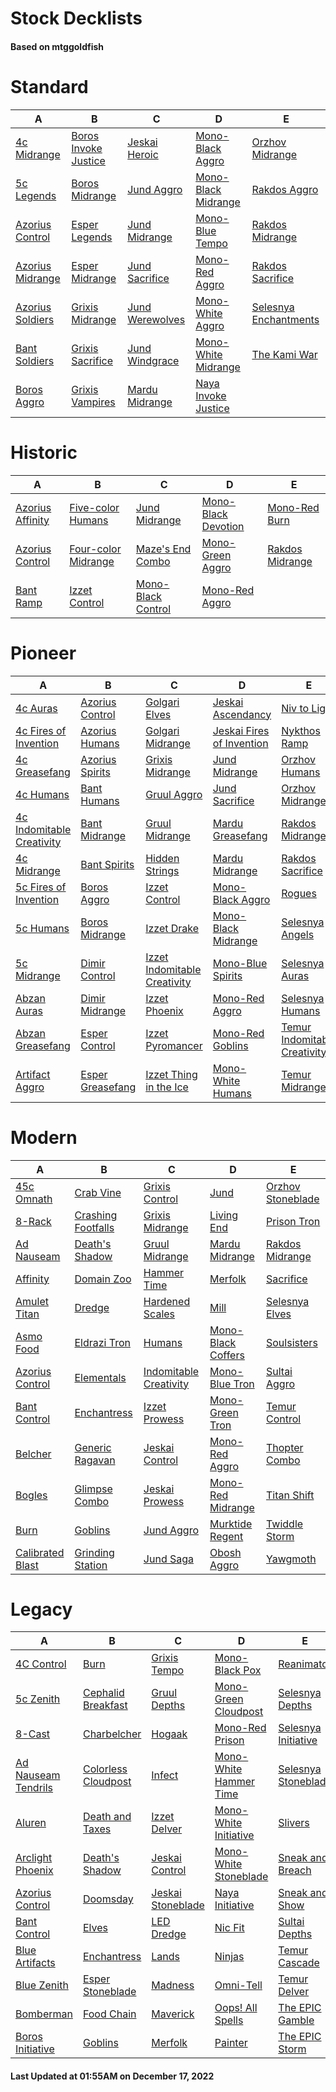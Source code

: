 # Stock Decklists
#### Based on mtggoldfish


# Standard

|                                 A                                  |                                     B                                      |                                C                                 |                                    D                                     |                                      E                                       |
|--------------------------------------------------------------------|----------------------------------------------------------------------------|------------------------------------------------------------------|--------------------------------------------------------------------------|------------------------------------------------------------------------------|
|[4c Midrange](./mtggoldfish/Standard/decks/4c_Midrange.md)          |[Boros Invoke Justice](./mtggoldfish/Standard/decks/Boros_Invoke_Justice.md)|[Jeskai Heroic](./mtggoldfish/Standard/decks/Jeskai_Heroic.md)    |[Mono-Black Aggro](./mtggoldfish/Standard/decks/Mono-Black_Aggro.md)      |[Orzhov Midrange](./mtggoldfish/Standard/decks/Orzhov_Midrange.md)            |
|[5c Legends](./mtggoldfish/Standard/decks/5c_Legends.md)            |[Boros Midrange](./mtggoldfish/Standard/decks/Boros_Midrange.md)            |[Jund Aggro](./mtggoldfish/Standard/decks/Jund_Aggro.md)          |[Mono-Black Midrange](./mtggoldfish/Standard/decks/Mono-Black_Midrange.md)|[Rakdos Aggro](./mtggoldfish/Standard/decks/Rakdos_Aggro.md)                  |
|[Azorius Control](./mtggoldfish/Standard/decks/Azorius_Control.md)  |[Esper Legends](./mtggoldfish/Standard/decks/Esper_Legends.md)              |[Jund Midrange](./mtggoldfish/Standard/decks/Jund_Midrange.md)    |[Mono-Blue Tempo](./mtggoldfish/Standard/decks/Mono-Blue_Tempo.md)        |[Rakdos Midrange](./mtggoldfish/Standard/decks/Rakdos_Midrange.md)            |
|[Azorius Midrange](./mtggoldfish/Standard/decks/Azorius_Midrange.md)|[Esper Midrange](./mtggoldfish/Standard/decks/Esper_Midrange.md)            |[Jund Sacrifice](./mtggoldfish/Standard/decks/Jund_Sacrifice.md)  |[Mono-Red Aggro](./mtggoldfish/Standard/decks/Mono-Red_Aggro.md)          |[Rakdos Sacrifice](./mtggoldfish/Standard/decks/Rakdos_Sacrifice.md)          |
|[Azorius Soldiers](./mtggoldfish/Standard/decks/Azorius_Soldiers.md)|[Grixis Midrange](./mtggoldfish/Standard/decks/Grixis_Midrange.md)          |[Jund Werewolves](./mtggoldfish/Standard/decks/Jund_Werewolves.md)|[Mono-White Aggro](./mtggoldfish/Standard/decks/Mono-White_Aggro.md)      |[Selesnya Enchantments](./mtggoldfish/Standard/decks/Selesnya_Enchantments.md)|
|[Bant Soldiers](./mtggoldfish/Standard/decks/Bant_Soldiers.md)      |[Grixis Sacrifice](./mtggoldfish/Standard/decks/Grixis_Sacrifice.md)        |[Jund Windgrace](./mtggoldfish/Standard/decks/Jund_Windgrace.md)  |[Mono-White Midrange](./mtggoldfish/Standard/decks/Mono-White_Midrange.md)|[The Kami War](./mtggoldfish/Standard/decks/The_Kami_War.md)                  |
|[Boros Aggro](./mtggoldfish/Standard/decks/Boros_Aggro.md)          |[Grixis Vampires](./mtggoldfish/Standard/decks/Grixis_Vampires.md)          |[Mardu Midrange](./mtggoldfish/Standard/decks/Mardu_Midrange.md)  |[Naya Invoke Justice](./mtggoldfish/Standard/decks/Naya_Invoke_Justice.md)|                                                                              |


# Historic

|                                 A                                  |                                    B                                     |                                   C                                    |                                    D                                     |                                E                                 |
|--------------------------------------------------------------------|--------------------------------------------------------------------------|------------------------------------------------------------------------|--------------------------------------------------------------------------|------------------------------------------------------------------|
|[Azorius Affinity](./mtggoldfish/Historic/decks/Azorius_Affinity.md)|[Five-color Humans](./mtggoldfish/Historic/decks/Five-color_Humans.md)    |[Jund Midrange](./mtggoldfish/Historic/decks/Jund_Midrange.md)          |[Mono-Black Devotion](./mtggoldfish/Historic/decks/Mono-Black_Devotion.md)|[Mono-Red Burn](./mtggoldfish/Historic/decks/Mono-Red_Burn.md)    |
|[Azorius Control](./mtggoldfish/Historic/decks/Azorius_Control.md)  |[Four-color Midrange](./mtggoldfish/Historic/decks/Four-color_Midrange.md)|[Maze's End Combo](./mtggoldfish/Historic/decks/Maze's_End_Combo.md)    |[Mono-Green Aggro](./mtggoldfish/Historic/decks/Mono-Green_Aggro.md)      |[Rakdos Midrange](./mtggoldfish/Historic/decks/Rakdos_Midrange.md)|
|[Bant Ramp](./mtggoldfish/Historic/decks/Bant_Ramp.md)              |[Izzet Control](./mtggoldfish/Historic/decks/Izzet_Control.md)            |[Mono-Black Control](./mtggoldfish/Historic/decks/Mono-Black_Control.md)|[Mono-Red Aggro](./mtggoldfish/Historic/decks/Mono-Red_Aggro.md)          |                                                                  |


# Pioneer

|                                          A                                          |                                 B                                 |                                             C                                             |                                          D                                          |                                             E                                             |
|-------------------------------------------------------------------------------------|-------------------------------------------------------------------|-------------------------------------------------------------------------------------------|-------------------------------------------------------------------------------------|-------------------------------------------------------------------------------------------|
|[4c Auras](./mtggoldfish/Pioneer/decks/4c_Auras.md)                                  |[Azorius Control](./mtggoldfish/Pioneer/decks/Azorius_Control.md)  |[Golgari Elves](./mtggoldfish/Pioneer/decks/Golgari_Elves.md)                              |[Jeskai Ascendancy](./mtggoldfish/Pioneer/decks/Jeskai_Ascendancy.md)                |[Niv to Light](./mtggoldfish/Pioneer/decks/Niv_to_Light.md)                                |
|[4c Fires of Invention](./mtggoldfish/Pioneer/decks/4c_Fires_of_Invention.md)        |[Azorius Humans](./mtggoldfish/Pioneer/decks/Azorius_Humans.md)    |[Golgari Midrange](./mtggoldfish/Pioneer/decks/Golgari_Midrange.md)                        |[Jeskai Fires of Invention](./mtggoldfish/Pioneer/decks/Jeskai_Fires_of_Invention.md)|[Nykthos Ramp](./mtggoldfish/Pioneer/decks/Nykthos_Ramp.md)                                |
|[4c Greasefang](./mtggoldfish/Pioneer/decks/4c_Greasefang.md)                        |[Azorius Spirits](./mtggoldfish/Pioneer/decks/Azorius_Spirits.md)  |[Grixis Midrange](./mtggoldfish/Pioneer/decks/Grixis_Midrange.md)                          |[Jund Midrange](./mtggoldfish/Pioneer/decks/Jund_Midrange.md)                        |[Orzhov Humans](./mtggoldfish/Pioneer/decks/Orzhov_Humans.md)                              |
|[4c Humans](./mtggoldfish/Pioneer/decks/4c_Humans.md)                                |[Bant Humans](./mtggoldfish/Pioneer/decks/Bant_Humans.md)          |[Gruul Aggro](./mtggoldfish/Pioneer/decks/Gruul_Aggro.md)                                  |[Jund Sacrifice](./mtggoldfish/Pioneer/decks/Jund_Sacrifice.md)                      |[Orzhov Midrange](./mtggoldfish/Pioneer/decks/Orzhov_Midrange.md)                          |
|[4c Indomitable Creativity](./mtggoldfish/Pioneer/decks/4c_Indomitable_Creativity.md)|[Bant Midrange](./mtggoldfish/Pioneer/decks/Bant_Midrange.md)      |[Gruul Midrange](./mtggoldfish/Pioneer/decks/Gruul_Midrange.md)                            |[Mardu Greasefang](./mtggoldfish/Pioneer/decks/Mardu_Greasefang.md)                  |[Rakdos Midrange](./mtggoldfish/Pioneer/decks/Rakdos_Midrange.md)                          |
|[4c Midrange](./mtggoldfish/Pioneer/decks/4c_Midrange.md)                            |[Bant Spirits](./mtggoldfish/Pioneer/decks/Bant_Spirits.md)        |[Hidden Strings](./mtggoldfish/Pioneer/decks/Hidden_Strings.md)                            |[Mardu Midrange](./mtggoldfish/Pioneer/decks/Mardu_Midrange.md)                      |[Rakdos Sacrifice](./mtggoldfish/Pioneer/decks/Rakdos_Sacrifice.md)                        |
|[5c Fires of Invention](./mtggoldfish/Pioneer/decks/5c_Fires_of_Invention.md)        |[Boros Aggro](./mtggoldfish/Pioneer/decks/Boros_Aggro.md)          |[Izzet Control](./mtggoldfish/Pioneer/decks/Izzet_Control.md)                              |[Mono-Black Aggro](./mtggoldfish/Pioneer/decks/Mono-Black_Aggro.md)                  |[Rogues](./mtggoldfish/Pioneer/decks/Rogues.md)                                            |
|[5c Humans](./mtggoldfish/Pioneer/decks/5c_Humans.md)                                |[Boros Midrange](./mtggoldfish/Pioneer/decks/Boros_Midrange.md)    |[Izzet Drake](./mtggoldfish/Pioneer/decks/Izzet_Drake.md)                                  |[Mono-Black Midrange](./mtggoldfish/Pioneer/decks/Mono-Black_Midrange.md)            |[Selesnya Angels](./mtggoldfish/Pioneer/decks/Selesnya_Angels.md)                          |
|[5c Midrange](./mtggoldfish/Pioneer/decks/5c_Midrange.md)                            |[Dimir Control](./mtggoldfish/Pioneer/decks/Dimir_Control.md)      |[Izzet Indomitable Creativity](./mtggoldfish/Pioneer/decks/Izzet_Indomitable_Creativity.md)|[Mono-Blue Spirits](./mtggoldfish/Pioneer/decks/Mono-Blue_Spirits.md)                |[Selesnya Auras](./mtggoldfish/Pioneer/decks/Selesnya_Auras.md)                            |
|[Abzan Auras](./mtggoldfish/Pioneer/decks/Abzan_Auras.md)                            |[Dimir Midrange](./mtggoldfish/Pioneer/decks/Dimir_Midrange.md)    |[Izzet Phoenix](./mtggoldfish/Pioneer/decks/Izzet_Phoenix.md)                              |[Mono-Red Aggro](./mtggoldfish/Pioneer/decks/Mono-Red_Aggro.md)                      |[Selesnya Humans](./mtggoldfish/Pioneer/decks/Selesnya_Humans.md)                          |
|[Abzan Greasefang](./mtggoldfish/Pioneer/decks/Abzan_Greasefang.md)                  |[Esper Control](./mtggoldfish/Pioneer/decks/Esper_Control.md)      |[Izzet Pyromancer](./mtggoldfish/Pioneer/decks/Izzet_Pyromancer.md)                        |[Mono-Red Goblins](./mtggoldfish/Pioneer/decks/Mono-Red_Goblins.md)                  |[Temur Indomitable Creativity](./mtggoldfish/Pioneer/decks/Temur_Indomitable_Creativity.md)|
|[Artifact Aggro](./mtggoldfish/Pioneer/decks/Artifact_Aggro.md)                      |[Esper Greasefang](./mtggoldfish/Pioneer/decks/Esper_Greasefang.md)|[Izzet Thing in the Ice](./mtggoldfish/Pioneer/decks/Izzet_Thing_in_the_Ice.md)            |[Mono-White Humans](./mtggoldfish/Pioneer/decks/Mono-White_Humans.md)                |[Temur Midrange](./mtggoldfish/Pioneer/decks/Temur_Midrange.md)                            |


# Modern

|                                A                                 |                                  B                                   |                                      C                                       |                                  D                                   |                                 E                                  |
|------------------------------------------------------------------|----------------------------------------------------------------------|------------------------------------------------------------------------------|----------------------------------------------------------------------|--------------------------------------------------------------------|
|[45c Omnath](./mtggoldfish/Modern/decks/45c_Omnath.md)            |[Crab Vine](./mtggoldfish/Modern/decks/Crab_Vine.md)                  |[Grixis Control](./mtggoldfish/Modern/decks/Grixis_Control.md)                |[Jund](./mtggoldfish/Modern/decks/Jund.md)                            |[Orzhov Stoneblade](./mtggoldfish/Modern/decks/Orzhov_Stoneblade.md)|
|[8-Rack](./mtggoldfish/Modern/decks/8-Rack.md)                    |[Crashing Footfalls](./mtggoldfish/Modern/decks/Crashing_Footfalls.md)|[Grixis Midrange](./mtggoldfish/Modern/decks/Grixis_Midrange.md)              |[Living End](./mtggoldfish/Modern/decks/Living_End.md)                |[Prison Tron](./mtggoldfish/Modern/decks/Prison_Tron.md)            |
|[Ad Nauseam](./mtggoldfish/Modern/decks/Ad_Nauseam.md)            |[Death's Shadow](./mtggoldfish/Modern/decks/Death's_Shadow.md)        |[Gruul Midrange](./mtggoldfish/Modern/decks/Gruul_Midrange.md)                |[Mardu Midrange](./mtggoldfish/Modern/decks/Mardu_Midrange.md)        |[Rakdos Midrange](./mtggoldfish/Modern/decks/Rakdos_Midrange.md)    |
|[Affinity](./mtggoldfish/Modern/decks/Affinity.md)                |[Domain Zoo](./mtggoldfish/Modern/decks/Domain_Zoo.md)                |[Hammer Time](./mtggoldfish/Modern/decks/Hammer_Time.md)                      |[Merfolk](./mtggoldfish/Modern/decks/Merfolk.md)                      |[Sacrifice](./mtggoldfish/Modern/decks/Sacrifice.md)                |
|[Amulet Titan](./mtggoldfish/Modern/decks/Amulet_Titan.md)        |[Dredge](./mtggoldfish/Modern/decks/Dredge.md)                        |[Hardened Scales](./mtggoldfish/Modern/decks/Hardened_Scales.md)              |[Mill](./mtggoldfish/Modern/decks/Mill.md)                            |[Selesnya Elves](./mtggoldfish/Modern/decks/Selesnya_Elves.md)      |
|[Asmo Food](./mtggoldfish/Modern/decks/Asmo_Food.md)              |[Eldrazi Tron](./mtggoldfish/Modern/decks/Eldrazi_Tron.md)            |[Humans](./mtggoldfish/Modern/decks/Humans.md)                                |[Mono-Black Coffers](./mtggoldfish/Modern/decks/Mono-Black_Coffers.md)|[Soulsisters](./mtggoldfish/Modern/decks/Soulsisters.md)            |
|[Azorius Control](./mtggoldfish/Modern/decks/Azorius_Control.md)  |[Elementals](./mtggoldfish/Modern/decks/Elementals.md)                |[Indomitable Creativity](./mtggoldfish/Modern/decks/Indomitable_Creativity.md)|[Mono-Blue Tron](./mtggoldfish/Modern/decks/Mono-Blue_Tron.md)        |[Sultai Aggro](./mtggoldfish/Modern/decks/Sultai_Aggro.md)          |
|[Bant Control](./mtggoldfish/Modern/decks/Bant_Control.md)        |[Enchantress](./mtggoldfish/Modern/decks/Enchantress.md)              |[Izzet Prowess](./mtggoldfish/Modern/decks/Izzet_Prowess.md)                  |[Mono-Green Tron](./mtggoldfish/Modern/decks/Mono-Green_Tron.md)      |[Temur Control](./mtggoldfish/Modern/decks/Temur_Control.md)        |
|[Belcher](./mtggoldfish/Modern/decks/Belcher.md)                  |[Generic Ragavan](./mtggoldfish/Modern/decks/Generic_Ragavan.md)      |[Jeskai Control](./mtggoldfish/Modern/decks/Jeskai_Control.md)                |[Mono-Red Aggro](./mtggoldfish/Modern/decks/Mono-Red_Aggro.md)        |[Thopter Combo](./mtggoldfish/Modern/decks/Thopter_Combo.md)        |
|[Bogles](./mtggoldfish/Modern/decks/Bogles.md)                    |[Glimpse Combo](./mtggoldfish/Modern/decks/Glimpse_Combo.md)          |[Jeskai Prowess](./mtggoldfish/Modern/decks/Jeskai_Prowess.md)                |[Mono-Red Midrange](./mtggoldfish/Modern/decks/Mono-Red_Midrange.md)  |[Titan Shift](./mtggoldfish/Modern/decks/Titan_Shift.md)            |
|[Burn](./mtggoldfish/Modern/decks/Burn.md)                        |[Goblins](./mtggoldfish/Modern/decks/Goblins.md)                      |[Jund Aggro](./mtggoldfish/Modern/decks/Jund_Aggro.md)                        |[Murktide Regent](./mtggoldfish/Modern/decks/Murktide_Regent.md)      |[Twiddle Storm](./mtggoldfish/Modern/decks/Twiddle_Storm.md)        |
|[Calibrated Blast](./mtggoldfish/Modern/decks/Calibrated_Blast.md)|[Grinding Station](./mtggoldfish/Modern/decks/Grinding_Station.md)    |[Jund Saga](./mtggoldfish/Modern/decks/Jund_Saga.md)                          |[Obosh Aggro](./mtggoldfish/Modern/decks/Obosh_Aggro.md)              |[Yawgmoth](./mtggoldfish/Modern/decks/Yawgmoth.md)                  |


# Legacy

|                                   A                                    |                                   B                                    |                                 C                                  |                                      D                                       |                                   E                                    |
|------------------------------------------------------------------------|------------------------------------------------------------------------|--------------------------------------------------------------------|------------------------------------------------------------------------------|------------------------------------------------------------------------|
|[4C Control](./mtggoldfish/Legacy/decks/4C_Control.md)                  |[Burn](./mtggoldfish/Legacy/decks/Burn.md)                              |[Grixis Tempo](./mtggoldfish/Legacy/decks/Grixis_Tempo.md)          |[Mono-Black Pox](./mtggoldfish/Legacy/decks/Mono-Black_Pox.md)                |[Reanimator](./mtggoldfish/Legacy/decks/Reanimator.md)                  |
|[5c Zenith](./mtggoldfish/Legacy/decks/5c_Zenith.md)                    |[Cephalid Breakfast](./mtggoldfish/Legacy/decks/Cephalid_Breakfast.md)  |[Gruul Depths](./mtggoldfish/Legacy/decks/Gruul_Depths.md)          |[Mono-Green Cloudpost](./mtggoldfish/Legacy/decks/Mono-Green_Cloudpost.md)    |[Selesnya Depths](./mtggoldfish/Legacy/decks/Selesnya_Depths.md)        |
|[8-Cast](./mtggoldfish/Legacy/decks/8-Cast.md)                          |[Charbelcher](./mtggoldfish/Legacy/decks/Charbelcher.md)                |[Hogaak](./mtggoldfish/Legacy/decks/Hogaak.md)                      |[Mono-Red Prison](./mtggoldfish/Legacy/decks/Mono-Red_Prison.md)              |[Selesnya Initiative](./mtggoldfish/Legacy/decks/Selesnya_Initiative.md)|
|[Ad Nauseam Tendrils](./mtggoldfish/Legacy/decks/Ad_Nauseam_Tendrils.md)|[Colorless Cloudpost](./mtggoldfish/Legacy/decks/Colorless_Cloudpost.md)|[Infect](./mtggoldfish/Legacy/decks/Infect.md)                      |[Mono-White Hammer Time](./mtggoldfish/Legacy/decks/Mono-White_Hammer_Time.md)|[Selesnya Stoneblade](./mtggoldfish/Legacy/decks/Selesnya_Stoneblade.md)|
|[Aluren](./mtggoldfish/Legacy/decks/Aluren.md)                          |[Death and Taxes](./mtggoldfish/Legacy/decks/Death_and_Taxes.md)        |[Izzet Delver](./mtggoldfish/Legacy/decks/Izzet_Delver.md)          |[Mono-White Initiative](./mtggoldfish/Legacy/decks/Mono-White_Initiative.md)  |[Slivers](./mtggoldfish/Legacy/decks/Slivers.md)                        |
|[Arclight Phoenix](./mtggoldfish/Legacy/decks/Arclight_Phoenix.md)      |[Death's Shadow](./mtggoldfish/Legacy/decks/Death's_Shadow.md)          |[Jeskai Control](./mtggoldfish/Legacy/decks/Jeskai_Control.md)      |[Mono-White Stoneblade](./mtggoldfish/Legacy/decks/Mono-White_Stoneblade.md)  |[Sneak and Breach](./mtggoldfish/Legacy/decks/Sneak_and_Breach.md)      |
|[Azorius Control](./mtggoldfish/Legacy/decks/Azorius_Control.md)        |[Doomsday](./mtggoldfish/Legacy/decks/Doomsday.md)                      |[Jeskai Stoneblade](./mtggoldfish/Legacy/decks/Jeskai_Stoneblade.md)|[Naya Initiative](./mtggoldfish/Legacy/decks/Naya_Initiative.md)              |[Sneak and Show](./mtggoldfish/Legacy/decks/Sneak_and_Show.md)          |
|[Bant Control](./mtggoldfish/Legacy/decks/Bant_Control.md)              |[Elves](./mtggoldfish/Legacy/decks/Elves.md)                            |[LED Dredge](./mtggoldfish/Legacy/decks/LED_Dredge.md)              |[Nic Fit](./mtggoldfish/Legacy/decks/Nic_Fit.md)                              |[Sultai Depths](./mtggoldfish/Legacy/decks/Sultai_Depths.md)            |
|[Blue Artifacts](./mtggoldfish/Legacy/decks/Blue_Artifacts.md)          |[Enchantress](./mtggoldfish/Legacy/decks/Enchantress.md)                |[Lands](./mtggoldfish/Legacy/decks/Lands.md)                        |[Ninjas](./mtggoldfish/Legacy/decks/Ninjas.md)                                |[Temur Cascade](./mtggoldfish/Legacy/decks/Temur_Cascade.md)            |
|[Blue Zenith](./mtggoldfish/Legacy/decks/Blue_Zenith.md)                |[Esper Stoneblade](./mtggoldfish/Legacy/decks/Esper_Stoneblade.md)      |[Madness](./mtggoldfish/Legacy/decks/Madness.md)                    |[Omni-Tell](./mtggoldfish/Legacy/decks/Omni-Tell.md)                          |[Temur Delver](./mtggoldfish/Legacy/decks/Temur_Delver.md)              |
|[Bomberman](./mtggoldfish/Legacy/decks/Bomberman.md)                    |[Food Chain](./mtggoldfish/Legacy/decks/Food_Chain.md)                  |[Maverick](./mtggoldfish/Legacy/decks/Maverick.md)                  |[Oops! All Spells](./mtggoldfish/Legacy/decks/Oops!_All_Spells.md)            |[The EPIC Gamble](./mtggoldfish/Legacy/decks/The_EPIC_Gamble.md)        |
|[Boros Initiative](./mtggoldfish/Legacy/decks/Boros_Initiative.md)      |[Goblins](./mtggoldfish/Legacy/decks/Goblins.md)                        |[Merfolk](./mtggoldfish/Legacy/decks/Merfolk.md)                    |[Painter](./mtggoldfish/Legacy/decks/Painter.md)                              |[The EPIC Storm](./mtggoldfish/Legacy/decks/The_EPIC_Storm.md)          |



#### Last Updated at 01:55AM on December 17, 2022